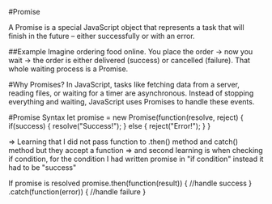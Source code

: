 #Promise

A Promise is a special JavaScript object that represents a task that will finish in the future – either successfully or with an error.

##Example
Imagine ordering food online. You place the order → now you wait → the order is either delivered (success) or cancelled (failure). That whole waiting process is a Promise.

#Why Promises?
In JavaScript, tasks like fetching data from a server, reading files, or waiting for a timer are asynchronous. Instead of stopping everything and waiting, JavaScript uses Promises to handle these events.

#Promise Syntax
let promise = new Promise(function(resolve, reject) {
    if(success) {
        resolve("Success!");
    } else {
        reject("Error!");
    }
}

=> Learning that I did not pass function to .then() method and catch() method but they accept a function 
=> and second learning is when checking if condition, for the condition I had written promise in "if condition" instead it had to be "success"

If promise is resolved
promise.then(function(result)) {
    //handle success
}
.catch(function(error)) {
    //handle failure
}